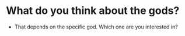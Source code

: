 # What do you think about the gods?
- That depends on the specific god. Which one are you interested in?
